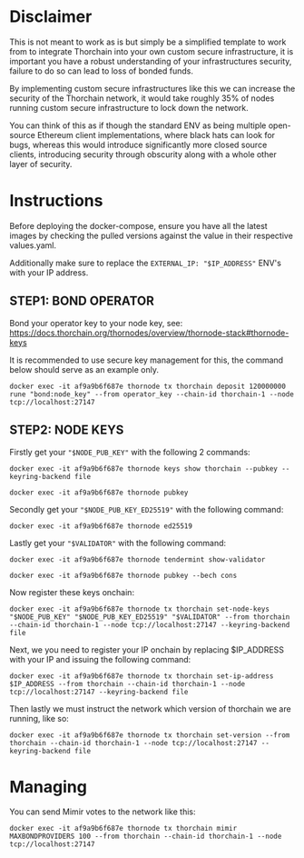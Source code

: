 # Disclaimer <br>

This is not meant to work as is but simply be a simplified template to work from to integrate Thorchain into your own custom secure infrastructure, it is important you have a robust understanding of your infrastructures security, failure to do so can lead to loss of bonded funds. <br>

By implementing custom secure infrastructures like this we can increase the security of the Thorchain network, it would take roughly 35% of nodes running custom secure infrastructure to lock down the network. <br>

You can think of this as if though the standard ENV as being multiple open-source Ethereum client implementations, where black hats can look for bugs, whereas this would introduce significantly more closed source clients, introducing security through obscurity along with a whole other layer of security. <br>

# Instructions <br>

Before deploying the docker-compose, ensure you have all the latest images by checking the pulled versions against the value in their respective values.yaml. <br>

Additionally make sure to replace the `EXTERNAL_IP: "$IP_ADDRESS"` ENV's with your IP address. <br>

## STEP1: BOND OPERATOR <br>
Bond your operator key to your node key, see: <br>
https://docs.thorchain.org/thornodes/overview/thornode-stack#thornode-keys <br>

It is recommended to use secure key management for this, the command below should serve as an example only. <br>

```
docker exec -it af9a9b6f687e thornode tx thorchain deposit 120000000 rune "bond:node_key" --from operator_key --chain-id thorchain-1 --node tcp://localhost:27147
```


## STEP2: NODE KEYS <br>

Firstly get your `"$NODE_PUB_KEY"` with the following 2 commands:

```
docker exec -it af9a9b6f687e thornode keys show thorchain --pubkey --keyring-backend file

docker exec -it af9a9b6f687e thornode pubkey
```


Secondly get your `"$NODE_PUB_KEY_ED25519"` with the following command:

```
docker exec -it af9a9b6f687e thornode ed25519
```

Lastly get your `"$VALIDATOR"` with the following command:

```
docker exec -it af9a9b6f687e thornode tendermint show-validator

docker exec -it af9a9b6f687e thornode pubkey --bech cons
```


Now register these keys onchain:

```
docker exec -it af9a9b6f687e thornode tx thorchain set-node-keys "$NODE_PUB_KEY" "$NODE_PUB_KEY_ED25519" "$VALIDATOR" --from thorchain --chain-id thorchain-1 --node tcp://localhost:27147 --keyring-backend file
```

Next, we you need to register your IP onchain by replacing $IP_ADDRESS with your IP and issuing the following command:

```
docker exec -it af9a9b6f687e thornode tx thorchain set-ip-address $IP_ADDRESS --from thorchain --chain-id thorchain-1 --node tcp://localhost:27147 --keyring-backend file
```

Then lastly we must instruct the network which version of thorchain we are running, like so:

```
docker exec -it af9a9b6f687e thornode tx thorchain set-version --from thorchain --chain-id thorchain-1 --node tcp://localhost:27147 --keyring-backend file
```


# Managing <br>

You can send Mimir votes to the network like this:

```
docker exec -it af9a9b6f687e thornode tx thorchain mimir MAXBONDPROVIDERS 100 --from thorchain --chain-id thorchain-1 --node tcp://localhost:27147
```
